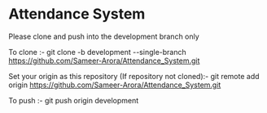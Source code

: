 # Attendance System

Please clone and push into the development branch only

To clone :- git clone -b development --single-branch https://github.com/Sameer-Arora/Attendance_System.git

Set your origin as this repository (If repository not cloned):- git remote add origin https://github.com/Sameer-Arora/Attendance_System.git

To push :- git push origin development
